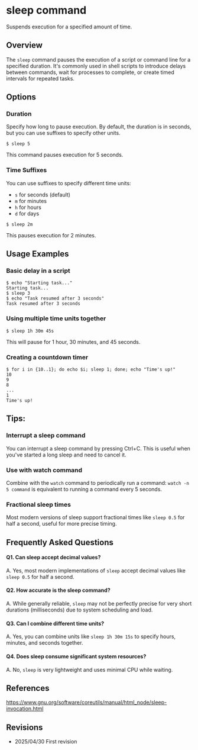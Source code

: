 # sleep command

Suspends execution for a specified amount of time.

## Overview

The `sleep` command pauses the execution of a script or command line for a specified duration. It's commonly used in shell scripts to introduce delays between commands, wait for processes to complete, or create timed intervals for repeated tasks.

## Options

### **Duration**

Specify how long to pause execution. By default, the duration is in seconds, but you can use suffixes to specify other units.

```console
$ sleep 5
```
This command pauses execution for 5 seconds.

### **Time Suffixes**

You can use suffixes to specify different time units:
- `s` for seconds (default)
- `m` for minutes
- `h` for hours
- `d` for days

```console
$ sleep 2m
```
This pauses execution for 2 minutes.

## Usage Examples

### Basic delay in a script

```console
$ echo "Starting task..."
Starting task...
$ sleep 3
$ echo "Task resumed after 3 seconds"
Task resumed after 3 seconds
```

### Using multiple time units together

```console
$ sleep 1h 30m 45s
```
This will pause for 1 hour, 30 minutes, and 45 seconds.

### Creating a countdown timer

```console
$ for i in {10..1}; do echo $i; sleep 1; done; echo "Time's up!"
10
9
8
...
1
Time's up!
```

## Tips:

### Interrupt a sleep command

You can interrupt a sleep command by pressing Ctrl+C. This is useful when you've started a long sleep and need to cancel it.

### Use with watch command

Combine with the `watch` command to periodically run a command: `watch -n 5 command` is equivalent to running a command every 5 seconds.

### Fractional sleep times

Most modern versions of sleep support fractional times like `sleep 0.5` for half a second, useful for more precise timing.

## Frequently Asked Questions

#### Q1. Can sleep accept decimal values?
A. Yes, most modern implementations of `sleep` accept decimal values like `sleep 0.5` for half a second.

#### Q2. How accurate is the sleep command?
A. While generally reliable, `sleep` may not be perfectly precise for very short durations (milliseconds) due to system scheduling and load.

#### Q3. Can I combine different time units?
A. Yes, you can combine units like `sleep 1h 30m 15s` to specify hours, minutes, and seconds together.

#### Q4. Does sleep consume significant system resources?
A. No, `sleep` is very lightweight and uses minimal CPU while waiting.

## References

https://www.gnu.org/software/coreutils/manual/html_node/sleep-invocation.html

## Revisions

- 2025/04/30 First revision